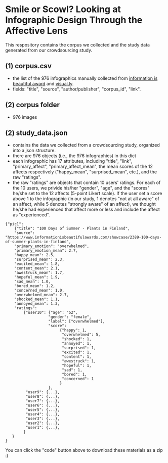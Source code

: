 # Smile or Scowl? Looking at Infographic Design Through the Affective Lens
This respository contains the corpus we collected and the study data generated from our crowdsourcing study.

## (1) corpus.csv
- the list of the 976 infographics manually collected from [information is beautiful award](https://www.informationisbeautifulawards.com/showcase?award=2019&type=awards) and [visual.ly](https://visual.ly/view#feature_type=undefined&type=static&).
- fields: "title", "source", "author/publisher", "corpus_id", "link".

## (2) corpus folder
- 976 images

## (2) study_data.json
- contains the data we collected from a crowdsourcing study, organized into a json structure.
- there are 976 objects (i.e., the 976 infographics) in this dict
- each infographic has 17 attributes, including "title", "link", "primary_affect", "primary_affect_mean", the mean scores of the 12 affects respectively ("happy_mean", "surprised_mean", etc.), and the raw "ratings".
- the raw "ratings" are objects that contain 10 users' ratings. For each of the 10 users, we privide his/her "gender", "age", and the "scores" he/she set to the 12 affects (5-point Likert scale). If the user set a score above 1 to the infographic (in our study, 1 denotes "not at all aware" of an affect, while 5 denotes "strongly aware" of an affect), we thought he/she had experienced that affect more or less and include the affect as "experienced".
```
{"pic1": 
    {"title": "100 Days of Summer - Plants in Finland", 
    "source": "https://www.informationisbeautifulawards.com/showcase/2389-100-days-of-summer-plants-in-finland", 
    "primary_emotion": "overwhelmed", 
    "primary_emotion_mean": 2.7, 
    "happy_mean": 2.5, 
    "surprised_mean": 2.3, 
    "excited_mean": 1.8, 
    "content_mean": 2.1, 
    "awestruck_mean": 1.7, 
    "hopeful_mean": 1.9, 
    "sad_mean": 1.0,
    "bored_mean": 1.2, 
    "concerned_mean": 1.0, 
    "overwhelmed_mean": 2.7, 
    "shocked_mean": 1.1, 
    "annoyed_mean": 1.3, 
    "ratings": 
        {"user10": {"age": "52", 
                   "gender": "female", 
                   "label": ["overwhelmed"], 
                   "score":
                        {"happy": 1, 
                         "overwhelmed": 5, 
                         "shocked": 1, 
                         "annoyed": 1, 
                         "surprised": 1, 
                         "excited": 1, 
                         "content": 1, 
                         "awestruck": 1, 
                         "hopeful": 1, 
                         "sad": 1, 
                         "bored": 1, 
                         "concerned": 1
                        }
                   },
         "user9": {...},
         "user8": {...},
         "user7": {...},
         "user6": {...},
         "user5": {...},
         "user4": {...},
         "user3": {...},
         "user2": {...},
         "user1": {...},
        }
   }
}
```
You can click the "code" button above to download these materials as a zip :)


